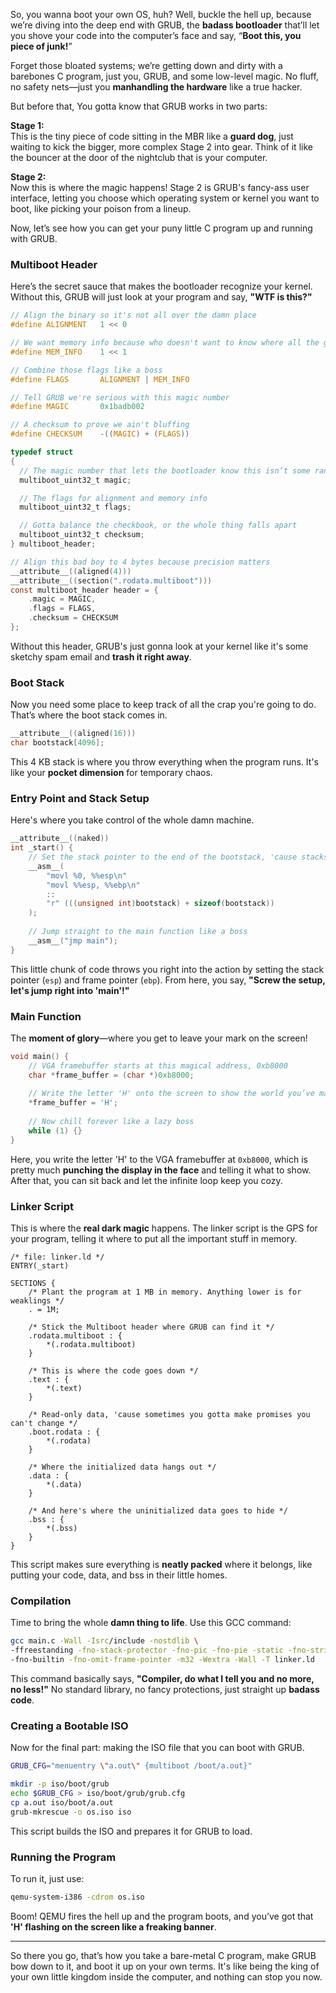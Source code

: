 
So, you wanna boot your own OS, huh? Well, buckle the hell up, because we’re diving into the deep end with GRUB, the **badass bootloader** that’ll let you shove your code into the computer’s face and say, “**Boot this, you piece of junk!**”

Forget those bloated systems; we’re getting down and dirty with a barebones C program, just you, GRUB, and some low-level magic. No fluff, no safety nets—just you **manhandling the hardware** like a true hacker.

But before that, You gotta know that GRUB works in two parts:

**Stage 1:**  
This is the tiny piece of code sitting in the MBR like a **guard dog**, just waiting to kick the bigger, more complex Stage 2 into gear. Think of it like the bouncer at the door of the nightclub that is your computer.

**Stage 2:**  
Now this is where the magic happens! Stage 2 is GRUB's fancy-ass user interface, letting you choose which operating system or kernel you want to boot, like picking your poison from a lineup.

Now, let’s see how you can get your puny little C program up and running with GRUB.

### Multiboot Header

Here’s the secret sauce that makes the bootloader recognize your kernel. Without this, GRUB will just look at your program and say, **"WTF is this?"**

```c
// Align the binary so it's not all over the damn place
#define ALIGNMENT   1 << 0

// We want memory info because who doesn't want to know where all the good stuff is?
#define MEM_INFO    1 << 1

// Combine those flags like a boss
#define FLAGS       ALIGNMENT | MEM_INFO

// Tell GRUB we're serious with this magic number
#define MAGIC       0x1badb002 

// A checksum to prove we ain't bluffing
#define CHECKSUM    -((MAGIC) + (FLAGS))

typedef struct 
{
  // The magic number that lets the bootloader know this isn’t some random garbage
  multiboot_uint32_t magic;

  // The flags for alignment and memory info
  multiboot_uint32_t flags;

  // Gotta balance the checkbook, or the whole thing falls apart
  multiboot_uint32_t checksum;
} multiboot_header;

// Align this bad boy to 4 bytes because precision matters
__attribute__((aligned(4)))
__attribute__((section(".rodata.multiboot")))
const multiboot_header header = {
    .magic = MAGIC,
    .flags = FLAGS,
    .checksum = CHECKSUM
};
```

Without this header, GRUB's just gonna look at your kernel like it's some sketchy spam email and **trash it right away**.

### Boot Stack

Now you need some place to keep track of all the crap you're going to do. That’s where the boot stack comes in.

```c
__attribute__((aligned(16)))
char bootstack[4096];
```

This 4 KB stack is where you throw everything when the program runs. It's like your **pocket dimension** for temporary chaos.

### Entry Point and Stack Setup

Here's where you take control of the whole damn machine.

```c
__attribute__((naked))
int _start() {
    // Set the stack pointer to the end of the bootstack, 'cause stacks grow down like a hangover
    __asm__(
        "movl %0, %%esp\n"
        "movl %%esp, %%ebp\n"
        ::
        "r" (((unsigned int)bootstack) + sizeof(bootstack))
    );
    
    // Jump straight to the main function like a boss
    __asm__("jmp main");
}
```

This little chunk of code throws you right into the action by setting the stack pointer (`esp`) and frame pointer (`ebp`). From here, you say, **"Screw the setup, let's jump right into 'main'!"**

### Main Function

The **moment of glory**—where you get to leave your mark on the screen!

```c
void main() {
    // VGA framebuffer starts at this magical address, 0xb8000
    char *frame_buffer = (char *)0xb8000;
    
    // Write the letter 'H' onto the screen to show the world you’ve made it
    *frame_buffer = 'H';
    
    // Now chill forever like a lazy boss
    while (1) {}
}
```

Here, you write the letter 'H' to the VGA framebuffer at `0xb8000`, which is pretty much **punching the display in the face** and telling it what to show. After that, you can sit back and let the infinite loop keep you cozy.

### Linker Script

This is where the **real dark magic** happens. The linker script is the GPS for your program, telling it where to put all the important stuff in memory.

```ld
/* file: linker.ld */
ENTRY(_start)

SECTIONS {
    /* Plant the program at 1 MB in memory. Anything lower is for weaklings */
    . = 1M;

    /* Stick the Multiboot header where GRUB can find it */
    .rodata.multiboot : {
        *(.rodata.multiboot)
    }

    /* This is where the code goes down */
    .text : {
        *(.text)
    }

    /* Read-only data, 'cause sometimes you gotta make promises you can't change */
    .boot.rodata : {
        *(.rodata)
    }

    /* Where the initialized data hangs out */
    .data : {
        *(.data)
    }

    /* And here's where the uninitialized data goes to hide */
    .bss : {
        *(.bss)
    }
}
```

This script makes sure everything is **neatly packed** where it belongs, like putting your code, data, and bss in their little homes.

### Compilation

Time to bring the whole **damn thing to life**. Use this GCC command:

```bash
gcc main.c -Wall -Isrc/include -nostdlib \
-ffreestanding -fno-stack-protector -fno-pic -fno-pie -static -fno-strict-aliasing \
-fno-builtin -fno-omit-frame-pointer -m32 -Wextra -Wall -T linker.ld
```

This command basically says, **"Compiler, do what I tell you and no more, no less!"** No standard library, no fancy protections, just straight up **badass code**.

### Creating a Bootable ISO

Now for the final part: making the ISO file that you can boot with GRUB.

```bash
GRUB_CFG="menuentry \"a.out\" {multiboot /boot/a.out}"

mkdir -p iso/boot/grub
echo $GRUB_CFG > iso/boot/grub/grub.cfg
cp a.out iso/boot/a.out
grub-mkrescue -o os.iso iso
```

This script builds the ISO and prepares it for GRUB to load.

### Running the Program

To run it, just use:

```bash
qemu-system-i386 -cdrom os.iso
```

Boom! QEMU fires the hell up and the program boots, and you’ve got that **'H' flashing on the screen like a freaking banner**.

---

So there you go, that’s how you take a bare-metal C program, make GRUB bow down to it, and boot it up on your own terms. It's like being the king of your own little kingdom inside the computer, and nothing can stop you now.